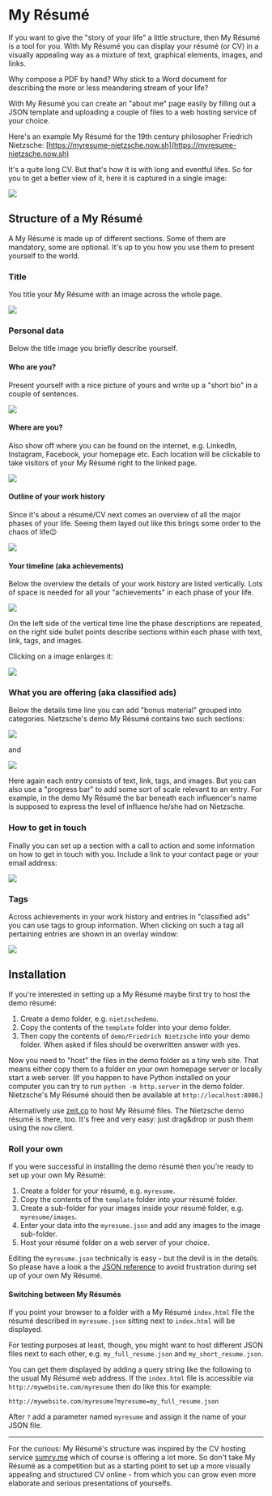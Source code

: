 # My Résumé
If you want to give the "story of your life" a little structure, then My Résumé is a tool for you. With My Résumé you can display your résumé (or CV) in a visually appealing way as a mixture of text, graphical elements, images, and links.

Why compose a PDF by hand? Why stick to a Word document for describing the more or less meandering stream of your life?

With My Résumé you can create an "about me" page easily by filling out a JSON template and uploading a couple of files to a web hosting service of your choice.

Here's an example My Résumé for the 19th century philosopher Friedrich Nietzsche: [https://myresume-nietzsche.now.sh](https://myresume-nietzsche.now.sh)

It's a quite long CV. But that's how it is with long and eventful lifes. So for you to get a better view of it, here it is captured in a single image:

![](doc/images/nietzsche_whole_page_th.png)

## Structure of a My Résumé
A My Résumé is made up of different sections. Some of them are mandatory, some are optional. It's up to you how you use them to present yourself to the world.

### Title
You title your My Résumé with an image across the whole page.

![](doc/images/title.png)

### Personal data
Below the title image you briefly describe yourself.
#### Who are you?
Present yourself with a nice picture of yours and write up a "short bio" in a couple of sentences.

![](doc/images/personal1.png)

#### Where are you?
Also show off where you can be found on the internet, e.g. LinkedIn, Instagram, Facebook, your homepage etc. Each location will be clickable to take visitors of your My Résumé right to the linked page.

![](doc/images/personal2.png)

#### Outline of your work history
Since it's about a résumé/CV next comes an overview of all the major phases of your life. Seeing them layed out like this brings some order to the chaos of life😉

![](doc/images/workhistory.png)

#### Your timeline (aka achievements)
Below the overview the details of your work history are listed vertically. Lots of space is needed for all your "achievements" in each phase of your life.

![](doc/images/achievements.png)

On the left side of the vertical time line the phase descriptions are repeated, on the right side bullet points describe sections within each phase with text, link, tags, and images.

Clicking on a image enlarges it:

![](doc/images/zoomimage.png)


### What you are offering (aka classified ads)
Below the details time line you can add "bonus material" grouped into categories. Nietzsche's demo My Résumé contains two such sections:

![](doc/images/classifiedads1.png)

and

![](doc/images/classifiedads2.png)

Here again each entry consists of text, link, tags, and images. But you can also use a "progress bar" to add some sort of scale relevant to an entry. For example, in the demo My Résumé the bar beneath each influencer's name is supposed to express the level of influence he/she had on Nietzsche.

### How to get in touch
Finally you can set up a section with a call to action and some information on how to get in touch with you. Include a link to your contact page or your email address:

![](doc/images/contact.png)

### Tags
Across achievements in your work history and entries in "classified ads" you can use tags to group information. When clicking on such a tag all pertaining entries are shown in an overlay window:

![](doc/images/selecttag.png)

## Installation
If you're interested in setting up a My Résumé maybe first try to host the demo résumé:

1. Create a demo folder, e.g. `nietzschedemo`.
2. Copy the contents of the `template` folder into your demo folder.
3. Then copy the contents of `demo/Friedrich Nietzsche` into your demo folder. When asked if files should be overwritten answer with yes.

Now you need to "host" the files in the demo folder as a tiny web site. That means either copy them to a folder on your own homepage server or locally start a web server. (If you happen to have Python installed on your computer you can try to run `python -m http.server` in the demo folder. Nietzsche's My Résumé should then be available at `http://localhost:8000`.)

Alternatively use [zeit.co](https://zeit.co/) to host My Résumé files. The Nietzsche demo résumé is there, too. It's free and very easy: just drag&drop or push them using the `now` client.

### Roll your own
If you were successful in installing the demo résumé then you're ready to set up your own My Résumé:

1. Create a folder for your résumé, e.g. `myresume`.
2. Copy the contents of the `template` folder into your résumé folder.
3. Create a sub-folder for your images inside your résumé folder, e.g. `myresume/images`.
4. Enter your data into the `myresume.json` and add any images to the image sub-folder.
5. Host your résumé folder on a web server of your choice.

Editing the `myresume.json` technically is easy - but the devil is in the details. So please have a look a the [JSON reference](doc/jsonref.md) to avoid frustration during set up of your own My Résumé.

#### Switching between My Résumés
If you point your browser to a folder with a My Résumé `index.html` file the résumé described in `myresume.json` sitting next to `index.html` will be displayed.

For testing purposes at least, though, you might want to host different JSON files next to each other, e.g. `my_full_resume.json` and `my_short_resume.json`.

You can get them displayed by adding a query string like the following to the usual My Résumé web address. If the `index.html` file is accessible via `http://mywebsite.com/myresume` then do like this for example:

`http://mywebsite.com/myresume?myresume=my_full_resume.json`

After `?` add a parameter named `myresume` and assign it the name of your JSON file.

---

For the curious: My Résumé's structure was inspired by the CV hosting service [sumry.me](https://sumry.me) which of course is offering a lot more. So don't take My Résumé as a competition but as a starting point to set up a more visually appealing and structured CV online - from which you can grow even more elaborate and serious presentations of yourselfs.


